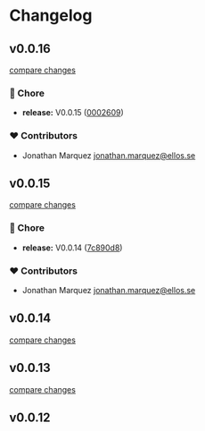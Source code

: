 # Changelog


## v0.0.16

[compare changes](https://github.com/jonathanunai/unaiui/compare/v0.0.15...v0.0.16)

### 🏡 Chore

- **release:** V0.0.15 ([0002609](https://github.com/jonathanunai/unaiui/commit/0002609))

### ❤️ Contributors

- Jonathan Marquez <jonathan.marquez@ellos.se>

## v0.0.15

[compare changes](https://github.com/jonathanunai/unaiui/compare/v0.0.14...v0.0.15)

### 🏡 Chore

- **release:** V0.0.14 ([7c890d8](https://github.com/jonathanunai/unaiui/commit/7c890d8))

### ❤️ Contributors

- Jonathan Marquez <jonathan.marquez@ellos.se>

## v0.0.14

[compare changes](https://github.com/jonathanunai/unaiui/compare/v0.0.13...v0.0.14)

## v0.0.13

[compare changes](https://github.com/jonathanunai/unaiui/compare/v0.0.12...v0.0.13)

## v0.0.12

